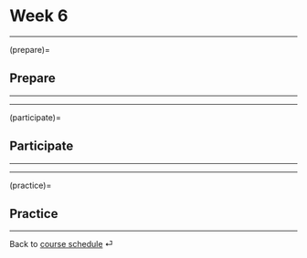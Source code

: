 # Week 6



---

(prepare)=
## Prepare




---

---


(participate)=
## Participate





---

---


(practice)=
## Practice





---

Back to [course schedule](../docs/course-schedule.md) ⏎
